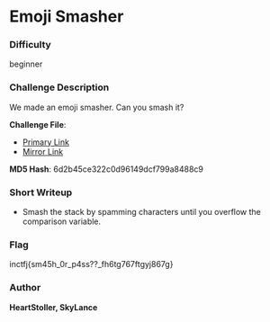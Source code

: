 # Emoji Smasher

### Difficulty
beginner 

### Challenge Description

We made an emoji smasher. Can you smash it?

**Challenge File**:
+ [Primary Link](https://drive.google.com/file/d/1iM8X3bWz-9EZdBBR46tBu_KQiH53G46u/view?usp=sharing)
+ [Mirror Link](https://1drv.ms/u/s!AmwNFYE660J7gnrIMFcY0_HuY8bL?e=gUcliG)

**MD5 Hash**: 6d2b45ce322c0d96149dcf799a8488c9

### Short Writeup

+  Smash the stack by spamming characters until you overflow the comparison variable.

### Flag

inctfj{sm45h_0r_p4ss??_fh6tg767ftgyj867g}

### Author

**HeartStoller, SkyLance**